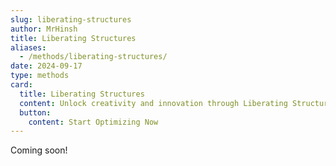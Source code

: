 ```yaml
---
slug: liberating-structures
author: MrHinsh
title: Liberating Structures
aliases:
  - /methods/liberating-structures/
date: 2024-09-17
type: methods
card:
  title: Liberating Structures
  content: Unlock creativity and innovation through Liberating Structures. Engage your team in dynamic, inclusive conversations that drive impactful outcomes.
  button:
    content: Start Optimizing Now
---
```


Coming soon!

